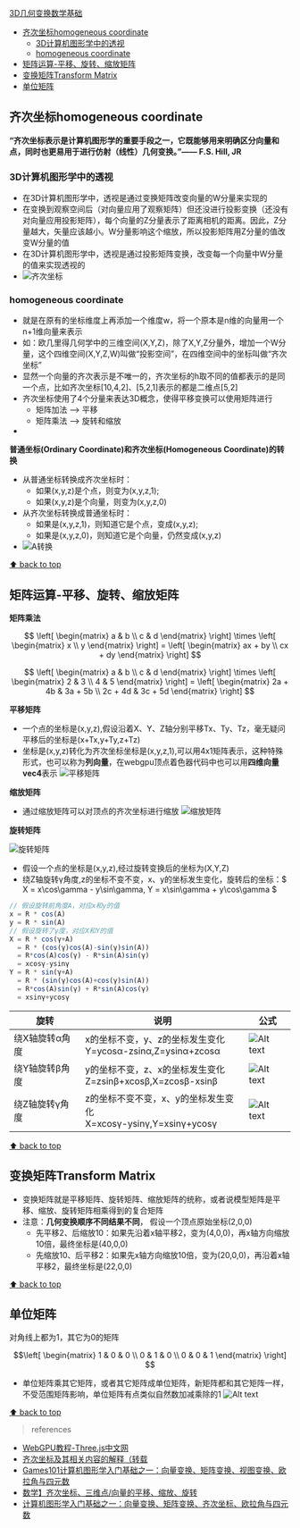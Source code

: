 [3D几何变换数学基础](#top)

- [齐次坐标homogeneous coordinate](#齐次坐标homogeneous-coordinate)
  - [3D计算机图形学中的透视](#3d计算机图形学中的透视)
  - [homogeneous coordinate](#homogeneous-coordinate)
- [矩阵运算-平移、旋转、缩放矩阵](#矩阵运算-平移旋转缩放矩阵)
- [变换矩阵Transform Matrix](#变换矩阵transform-matrix)
- [单位矩阵](#单位矩阵)

## 齐次坐标homogeneous coordinate

**“齐次坐标表示是计算机图形学的重要手段之一，它既能够用来明确区分向量和点，同时也更易用于进行仿射（线性）几何变换。”—— F.S. Hill, JR**

### 3D计算机图形学中的透视

- 在3D计算机图形学中，透视是通过变换矩阵改变向量的W分量来实现的
- 在变换到观察空间后（对向量应用了观察矩阵）但还没进行投影变换（还没有对向量应用投影矩阵），每个向量的Z分量表示了距离相机的距离。因此，Z分量越大，矢量应该越小。W分量影响这个缩放，所以投影矩阵用Z分量的值改变W分量的值
- 在3D计算机图形学中，透视是通过投影矩阵变换，改变每一个向量中W分量的值来实现透视的
- ![齐次坐标](./images/齐次坐标.png)

### homogeneous coordinate

- 就是在原有的坐标维度上再添加一个维度w，将一个原本是n维的向量用一个n+1维向量来表示
- 如：欧几里得几何学中的三维空间(X,Y,Z)，除了X,Y,Z分量外，增加一个W分量，这个四维空间(X,Y,Z,W)叫做“投影空间”，在四维空间中的坐标叫做“齐次坐标”
- 显然一个向量的齐次表示是不唯一的，齐次坐标的h取不同的值都表示的是同一个点，比如齐次坐标[10,4,2]、[5,2,1]表示的都是二维点[5,2]
- 齐次坐标使用了4个分量来表达3D概念，使得平移变换可以使用矩阵进行
  - 矩阵加法 --> 平移
  - 矩阵乘法 --> 旋转和缩放
- 

**普通坐标(Ordinary Coordinate)和齐次坐标(Homogeneous Coordinate)的转换**

- 从普通坐标转换成齐次坐标时：
  - 如果(x,y,z)是个点，则变为(x,y,z,1);
  - 如果(x,y,z)是个向量，则变为(x,y,z,0)
- 从齐次坐标转换成普通坐标时：
  - 如果是(x,y,z,1)，则知道它是个点，变成(x,y,z);
  - 如果是(x,y,z,0)，则知道它是个向量，仍然变成(x,y,z)
- ![A转换](./images/转换.png)

[⬆ back to top](#top)

## 矩阵运算-平移、旋转、缩放矩阵

**矩阵乘法**

$$
\left[
\begin{matrix}
a & b \\
c & d 
\end{matrix} \right]
\times
\left[
\begin{matrix}
x \\
y 
\end{matrix} \right] = 
\left[
\begin{matrix}
ax + by \\
cx + dy 
\end{matrix} \right]
$$

$$
\left[
\begin{matrix}
a & b \\
c & d 
\end{matrix} \right]
\times
\left[
\begin{matrix}
2 & 3 \\
4 & 5 
\end{matrix} \right] = 
\left[
\begin{matrix}
2a + 4b & 3a + 5b \\
2c + 4d & 3c + 5d 
\end{matrix} \right] 
$$

**平移矩阵**

- 一个点的坐标是(x,y,z),假设沿着X、Y、Z轴分别平移Tx、Ty、Tz，毫无疑问平移后的坐标是(x+Tx,y+Ty,z+Tz)
- 坐标是(x,y,z)转化为齐次坐标坐标是(x,y,z,1),可以用4x1矩阵表示，这种特殊形式，也可以称为**列向量**，在webgpu顶点着色器代码中也可以用**四维向量vec4**表示
![平移矩阵](./images/平移矩阵.png)

**缩放矩阵**

- 通过缩放矩阵可以对顶点的齐次坐标进行缩放
![缩放矩阵](./images/缩放矩阵.png)

**旋转矩阵**

![旋转矩阵](./images/旋转矩阵.png)
- 假设一个点的坐标是(x,y,z),经过旋转变换后的坐标为(X,Y,Z)
- 绕Z轴旋转γ角度,z的坐标不变不变，x、y的坐标发生变化，旋转后的坐标：$ X = x\cos\gamma - y\sin\gamma, Y = x\sin\gamma + y\cos\gamma $

```javascript
// 假设旋转前角度A，对应x和y的值
x = R * cos(A)
y = R * sin(A)
// 假设旋转了γ度，对应X和Y的值
X = R * cos(γ+A)
  = R * (cos(γ)cos(A)-sin(γ)sin(A))
  = R*cos(A)cos(γ) - R*sin(A)sin(γ)
  = xcosγ-ysinγ
Y = R * sin(γ+A)
  = R * (sin(γ)cos(A)+cos(γ)sin(A))
  = R*cos(A)sin(γ) + R*sin(A)cos(γ)
  = xsinγ+ycosγ
```

|旋转|说明|公式|
|---|---|---|
|绕X轴旋转α角度|x的坐标不变，y、z的坐标发生变化<br>Y=ycosα-zsinα,Z=ysinα+zcosα|![Alt text](./images/旋转矩阵x.png)|
|绕Y轴旋转β角度|y的坐标不变，z、x的坐标发生变化<br>Z=zsinβ+xcosβ,X=zcosβ-xsinβ|![Alt text](./images/旋转矩阵y.png)|
|绕Z轴旋转γ角度|z的坐标不变不变，x、y的坐标发生变化<br>X=xcosγ-ysinγ,Y=xsinγ+ycosγ|![Alt text](./images/旋转矩阵z.png)|

[⬆ back to top](#top)

## 变换矩阵Transform Matrix

- 变换矩阵就是平移矩阵、旋转矩阵、缩放矩阵的统称，或者说模型矩阵是平移、缩放、旋转矩阵相乘得到的复合矩阵
- 注意：**几何变换顺序不同结果不同**， 假设一个顶点原始坐标(2,0,0)
  - 先平移2、后缩放10：如果先沿着x轴平移2，变为(4,0,0)，再x轴方向缩放10倍，最终坐标是(40,0,0)
  - 先缩放10、后平移2：如果先x轴方向缩放10倍，变为(20,0,0)，再沿着x轴平移2，最终坐标是(22,0,0)


[⬆ back to top](#top)

## 单位矩阵

对角线上都为1，其它为0的矩阵

  $$\left[
\begin{matrix}
1 & 0 & 0 \\
0 & 1 & 0 \\
0 & 0 & 1
\end{matrix} \right] $$
  - 单位矩阵乘其它矩阵，或者其它矩阵成单位矩阵，新矩阵都和其它矩阵一样，不受范围矩阵影响，单位矩阵有点类似自然数加减乘除的1
  ![Alt text](./images/单位矩阵.png)

[⬆ back to top](#top)

> references
- [WebGPU教程-Three.js中文网](http://www.webgl3d.cn/pages/38777d/)
- [齐次坐标及其相关内容的解释（转载](https://blog.csdn.net/qq_38234381/article/details/108697802)
- [Games101计算机图形学入门基础之一：向量变换、矩阵变换、视图变换、欧拉角与四元数](https://blog.csdn.net/superheromen/article/details/125961135)
- [数学】齐次坐标、三维点/向量的平移、缩放、旋转](https://freesouth.blog.csdn.net/article/details/112532952)
- [计算机图形学入门基础之一：向量变换、矩阵变换、齐次坐标、欧拉角与四元数](https://blog.csdn.net/superheromen/article/details/125961135)
